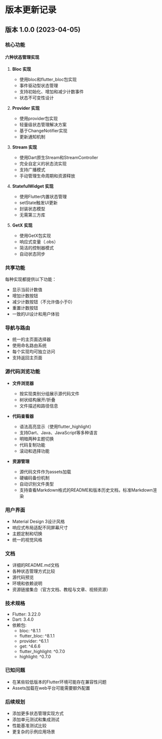 # 版本更新记录

## 版本 1.0.0 (2023-04-05)

### 核心功能

#### 六种状态管理实现

1. **Bloc 实现**
   - 使用bloc和flutter_bloc包实现
   - 事件驱动型状态管理
   - 支持初始化、增加和减少计数事件
   - 状态不可变性设计

2. **Provider 实现**
   - 使用provider包实现
   - 轻量级状态管理解决方案
   - 基于ChangeNotifier实现
   - 更新通知机制

3. **Stream 实现**
   - 使用Dart原生Stream和StreamController
   - 完全自定义的状态流实现
   - 支持广播模式
   - 手动管理生命周期和资源释放

4. **StatefulWidget 实现**
   - 使用Flutter内置状态管理
   - setState触发UI更新
   - 封装状态模型
   - 无需第三方库

5. **GetX 实现**
   - 使用GetX包实现
   - 响应式变量（.obs）
   - 简洁的控制器模式
   - 自动状态同步

### 共享功能

每种实现都提供以下功能：
- 显示当前计数值
- 增加计数按钮
- 减少计数按钮（不允许值小于0）
- 重置计数按钮
- 一致的UI设计和用户体验

### 导航与路由

- 统一的主页面选择器
- 使用命名路由系统
- 每个实现均可独立访问
- 支持返回主页面

### 源代码浏览功能

- **文件浏览器**
  - 按实现类别分组展示源代码文件
  - 树状结构展开/折叠
  - 文件描述和路径信息

- **代码查看器**
  - 语法高亮显示（使用flutter_highlight）
  - 支持Dart、Java、JavaScript等多种语言
  - 明暗两种主题切换
  - 代码复制功能
  - 滚动和选择功能

- **资源管理**
  - 源代码文件作为assets加载
  - 硬编码备份机制
  - 自动识别文件类型
  - 支持查看Markdown格式的README和版本历史文档，标准Markdown渲染

### 用户界面

- Material Design 3设计风格
- 响应式布局适配不同屏幕尺寸
- 主题定制和切换
- 统一的视觉风格

### 文档

- 详细的README.md文档
- 各种状态管理方式比较
- 源代码预览
- 环境和依赖说明
- 资源链接集合（官方文档、教程与文章、视频资源）

### 技术规格

- Flutter: 3.22.0
- Dart: 3.4.0
- 依赖包:
  - bloc: ^8.1.1
  - flutter_bloc: ^8.1.1
  - provider: ^6.1.1
  - get: ^4.6.6
  - flutter_highlight: ^0.7.0
  - highlight: ^0.7.0

### 已知问题

- 在某些较低版本的Flutter环境可能存在兼容性问题
- Assets加载在web平台可能需要额外配置

### 后续规划

- 添加更多状态管理实现方式
- 添加单元测试和集成测试
- 性能基准测试比较
- 更复杂的示例应用场景 